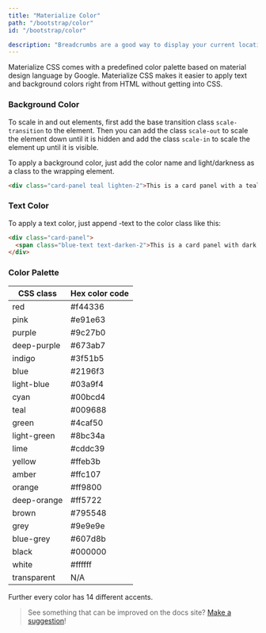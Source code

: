 ```yaml
---
title: "Materialize Color"
path: "/bootstrap/color"
id: "/bootstrap/color"

description: "Breadcrumbs are a good way to display your current location. This is usually used when you have multiple layers of content."
---
```


Materialize CSS comes with a predefined color palette based on material design language by Google. Materialize CSS 	makes it easier to apply text and background colors right from HTML without getting into CSS. 

### Background Color

To scale in and out elements, first add the base transition class `scale-transition` to the element. Then you can add the class `scale-out` to scale the element down until it is hidden and add the class `scale-in` to scale the element up until it is visible.

To apply a background color, just add the color name and light/darkness as a class to the wrapping element.

```html
<div class="card-panel teal lighten-2">This is a card panel with a teal lighten-2 class</div>
```

### Text Color

To apply a text color, just append -text to the color class like this:

```html
<div class="card-panel">
  <span class="blue-text text-darken-2">This is a card panel with dark blue text</span>
</div>
```
### Color Palette
            
| CSS class   | Hex color code |
|-------------|----------------|
| red         | #f44336        |
| pink        | #e91e63        |
| purple      | #9c27b0        |
| deep-purple | #673ab7        |
| indigo      | #3f51b5        |
| blue        | #2196f3        |
| light-blue  | #03a9f4        |
| cyan        | #00bcd4        |
| teal        | #009688        |
| green       | #4caf50        |
| light-green | #8bc34a        |
| lime        | #cddc39        |
| yellow      | #ffeb3b        |
| amber       | #ffc107        |
| orange      | #ff9800        |
| deep-orange | #ff5722        |
| brown       | #795548        |
| grey        | #9e9e9e        |
| blue-grey   | #607d8b        |
| black       | #000000        |
| white       | #ffffff        |
| transparent | N/A            |

Further every color has 14 different accents.

>See something that can be improved on the docs site? [Make a suggestion](/programs/edit-the-doc-site.html)!
